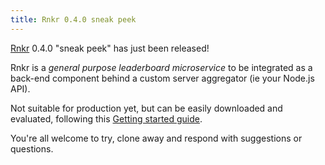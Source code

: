 ```yaml
---
title: Rnkr 0.4.0 sneak peek
---
```

[Rnkr](http://rnkr.itadinanta.net/) 0.4.0 "sneak peek" has just been released!

Rnkr is a _general purpose leaderboard microservice_ to be integrated as a back-end component behind 
a custom server aggregator (ie your Node.js API).

Not suitable for production yet, but can be easily downloaded and evaluated, following this
[Getting started guide](http://rnkr.itadinanta.net/quickstart).

You're all welcome to try, clone away and respond with suggestions or questions.